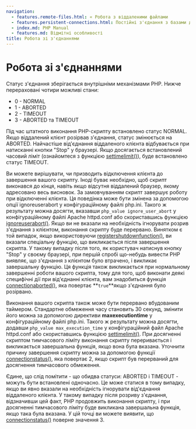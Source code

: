 ```yaml
---
navigation:
  - features.remote-files.html: « Робота з віддаленими файлами
  - features.persistent-connections.html: Постійні з'єднання з базами даних »
  - index.md: PHP Manual
  - features.md: Відмітні особливості
title: Робота зі з'єднаннями
---
```

# Робота зі з'єднаннями

Статус з'єднання зберігається внутрішніми механізмами PHP. Нижче перераховані чотири можливі стани:

-   0 - NORMAL
-   1 - ABORTED
-   2 - TIMEOUT
-   3 - ABORTED та TIMEOUT

Під час штатного виконання PHP-скрипту встановлено статус NORMAL. Якщо віддалений клієнт розірвав з'єднання, статус змінюється на ABORTED. Найчастіше від'єднання віддаленого клієнта відбувається при натисканні кнопки "Stop" у браузері. Якщо досягається встановлений часовий ліміт (ознайомтеся з функцією [settimelimit()](function.set-time-limit.md)), буде встановлено статус TIMEOUT.

Ви можете вирішувати, чи призводить відключення клієнта до завершення вашого скрипту. Іноді буває необхідно, щоб скрипт виконався до кінця, навіть якщо відсутня віддалений браузер, якому адресовано весь висновок. За замовчуванням скрипт завершує роботу при відключенні клієнта. Ця поведінка може бути змінена за допомогою опції ignoreuserabort у конфігураційному файлі php.ini. Такого ж результату можна досягти, вказавши `php_value ignore_user_abort` у конфігураційному файлі Apache httpd.conf або скориставшись функцією [ignoreuserabort()](function.ignore-user-abort.html). Якщо ви не вказали на необхідність ігнорувати розрив з'єднання з клієнтом, виконання скрипту буде перервано. Винятком є ​​той випадок, якщо використовуючи [registershutdownfunction()](function.register-shutdown-function.html), ви вказали спеціальну функцію, що викликається після завершення скрипта. У такому випадку після того, як користувач натиснув кнопку "Stop" у своєму браузері, при першій спробі що-небудь вивести PHP виявляє, що з'єднання з клієнтом було втрачено, і викликає завершальну функцію. Ця функція також викликається при нормальному завершенні роботи вашого скрипта, тому для того, щоб виконати деякі специфічні дії при від'єднанні клієнта, вам знадобиться функція [connectionaborted()](function.connection-aborted.md), яка повертає \*\*`true`\*\*якщо з'єднання було розірвано.

Виконання вашого скрипта також може бути перервано вбудованим таймером. Стандартне обмеження часу становить 30 секунд, змінити його можна за допомогою директиви **maxexecutiontime** у конфігураційному файлі php.ini. Такого ж результату можна досягти, додавши `php_value max_execution_time` у конфігураційний файл Apache httpd.conf або скориставшись функцією [settimelimit()](function.set-time-limit.html). При досягненні скриптом тимчасового ліміту виконання скрипту переривається і викликається завершальна функція, якщо вона була вказана. Уточнити причину завершення скрипту можна за допомогою функції [connectionstatus()](function.connection-status.md), яка повертає 2, якщо скрипт був перерваний для досягнення тимчасового обмеження.

Єдине, що слід помітити - що обидва статуси: ABORTED і TIMEOUT - можуть бути встановлені одночасно. Це може статися в тому випадку, якщо ви явно вказали на необхідність ігнорувати від'єднання віддаленого клієнта. У такому випадку після розриву з'єднання, відзначивши цей факт, PHP продовжить виконання скрипту, і при досягненні тимчасового ліміту буде викликана завершальна функція, якщо така була вказана. У цій точці ви можете виявити, що [connectionstatus()](function.connection-status.md) поверне значення 3.
